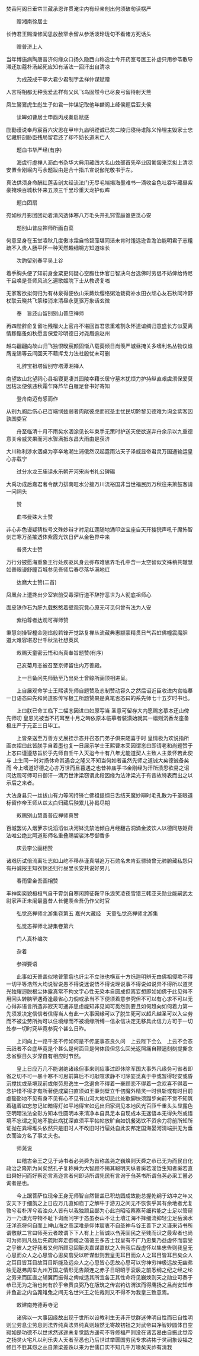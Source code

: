 <!-- { "loadSidebar": true } -->
焚香阿阁日垂帘三藏承恩许贯淹尘内有经亲剖出何须破句读楞严

　　赠湘南徐居士

长侍君王赐澡修闻思放赦罕余留从参活泼玲珑句不看诸方死话头

　　赠普济上人

当年博施病陶唐普济何缘众口扬久隐西山称逸士今开药室号医王补虚只用参苓散导滞还加蔻朴汤起死应知有活法一回汗出自清凉

　　为成茂成干李大君少君制字孟祥仲谋赋赠

人言将相都无种我爱孟祥有父风飞鸟固然今已尽良弓留待射天熊

凤生鸑鷟虎生彪生子如君一仲谋记取他年麟阁上绛侯题后亚夫侯

　　读皞如曹居士申酉丙戌奏启赋感

劻勷谩说奉丹宸百六灾思在甲申九庙明禋诚已矣二陵归寝待谁陈义怜埋主毁家士忠忆藏肝剖胁臣残局留君还了却不妨长道未亡人

　　题血书华严经(有序)

　　海虞行虚禅人沥血书杂华大典用藏四大名山兹部首先卒业因匍匐来京拟上清凉安置金刚堀内丐余题跋由是合十指爪宣说伽陀敬书于左。

真法供须身命酬红莲舌剖太经流法门无尽毛端揭海墨难书一滴收金色吐吞华藏昼紫豪掩映百城秋怀来五顶三千里珍重天龙护似眸

　　题白团扇

宛如秋月影团团动着清风透体寒八万毛头开孔窍雪庭谁更觅心安

　　题别山普应禅师所画白菜

何意呈身在玉堂凌秋几度傲冰霜自怜碧藻堪同洁未肯时馐远逊香澹泊能明君子志粗疏不入贵人肠平怀一种天然趣细嚼方知道味长

　　次韵留别春平吴上谷

着手胸头便了知前身金粟更何疑心空膴仕休官日智决乌台选佛时劳侣不妨俾给侍尼干且唤是吾师风流乞遍歌姬院下士从教谤复嗤

无家客欲拟何归为有林泉得便依山采蕨炊缨络粥池栽荷补水田衣顽心友石秋同冷野杖联云晓共飞篆缕消来清昼永更驱万象话玄微

　　奉　旨还山留别别山普应禅师

再四陛辞俞复留吐残榴火上官舟不堪回首君恩重难割永怀道谊绸归意盛长方似夏离情黪黮蚤如秋愿言保爱珍明德日对尧眉逾赵州

越鸟翩翩向故山归飞独恨暌宸颜固惭八载葵倾日尚羡严城昼掩关多嗜利名丛物议谁膺宠锡等云间回天不藉挥戈力法社殷忧未可删

　　礼辞宝祖塔留别守塔潭湘禅人

南望故山北望祠心县祖寝更凄其园陵幸藉长居守墓木犹烦力护持纵直艰虞须保爱莫因枯淡便依违秋霜乍降芦华白雁足音书好寄知

　　登舟南迈有感而作

从别九阍后伤心已百端悯兹弱者肉猒彼虎而冠圣主忧民切黔黎见德难为询金紫客因孰国委官

　　舟至临清十月不雨矣水涸涂见长年束手无策时护送天使欲遂弃舟余示以九重德意关帝威灵果而河水骤满抵东昌大雨由是获济

大川称利涉水涸桌为亭卒地潮生浦俄然汉起霆雨沾天子泽威显帝君灵万国通输运皇心亦载宁

　　过分水龙王庙读永乐朝开河宋尚书礼公碑碣

大禹功成后嘉君著令猷力排南旺水分接万川流裕国非当世福民历万秋往来箫鼓客请一问祠头

　　赞

　　血书曼殊大士赞

非心非色谩疑猜权号文殊妙辩才衬足红莲随地涌印空宝座自天开狻猊声吼千魔怖智剑芒寒万圣摧透体紫霞光饮日俨从金色界中来

　　普贤大士赞

万行分披愿海重象王行处疾驱风身云弥布难思界毛孔中含一太空智似文殊稍共辙慧如普眼谩舒瞳百城参见吾师后春尽落华满地红

　　达磨大士赞(二首)

凤凰台上遭搀出少室岩前受毒深行道不辞狞恶世为人彻底祖师心

面皮铁作石为肝九载憨憨着壁观究竟心原无可觅何曾有法为人安

　　紫柏尊者达观可禅师赞

秉慧剑操智橦金刚焰般若锋开觉路复禅丛流藏典惠颛蒙精贯日气吞虹佛幢震魔胆　道大难容堪忍世千秋法社想英风

　　敕赐天童密云悟和尚真奉旨题赞(有序)

　　己亥菊月忞被召至京师留住内万善殿。

　　上一日备问先师勤至乃出处士曾鲸所画顶相进呈。

　　上自展观命学士王熙读先师自题赞及忞制赞动容久之然后诏近臣收进内宫临摹一日语忞曰先和尚道影传写极工所题赞果是真笔否忞曰的系先师七十五岁时书也。

　　上曰朕已命工临下二幅忞因进曰如原写当
圣意可留存大内愿赐忞摹本还山俾先师叨
皇恩光被当不朽耳至十月之晦依原本临摹者装潢始就其一幅则沉香龙座备极庄严于元正三日毕工。

　　上皆亲送至万善方丈展挂示忞并召忞门弟子俱来随喜于时
皇情极为欢说指所画衣褶曰此皆朕手自着墨也复一日展示学士王熙曹本荣因谓忞曰即请老和尚题赞于上忞曰谨遵慈旨於乎先师自壬午入灭迨今十有八年尤能道契人主致人主景怀若此使与
上生同一时对扬休命其遇合之隆又不知当何如者虽然先师之道诚大矣德诚备矣而
今上嗜道好德之心亦万世而旦暮遇之也昔神庙手书金刚经为汗所渍思欲易之诏问达观可师可曰御汗一滴万世津梁窃谓此段因缘为法津梁光于有昔故特表而出之以示后之来者。

大法身县只一丝拔山有力等闲持锋亡佛祖提纲日舌结天魔妙辩时毛孔散为千圣眼道标留作帝王师从兹太白归藏后殃累儿孙曷尽期

　　敕赐别山慧善普应禅师真赞

百城罢访入烟萝宗说滔滔似决河钵洗禁池倾白月经翻古洞涌金波饮人以德同慈妪荷法唯公绝比阿道影师名重叠赐袈裟沐尽御香多

　　庆云李公画相赞

诸艰历试倍流离壮志如山屹不移恭谨真堪追万石勋名未肯亚骠骑曾无肺腑藏私怨只有丹诚报主知衣锦还归行昼里长安共说好男儿

　　春雨雷金吾画相赞

丰神奕奕貌桓桓气自干霄剑自寒闲跨征鞍平乐浪笑凌夜雪猎三韩亚夫勋业能嗣武太尉家声正未阑最喜昔人长健羡金吾仍作父时官

　　弘觉忞禅师北游集卷第五
嘉兴大藏经　天童弘觉忞禅师北游集


　　弘觉忞禅师北游集卷第六

　　门人真朴编次

　　杂着

　　参禅要语

　　此事如天普盖似地普擎翕也纤尘不立张也横亘十方烁迦明辨无由佛祖侵欺不得一切平等浩然大均说智说愚不得说迷说悟不得说理说事不得说如说异不得所以道灵光独耀迥脱根尘体露真常不拘文字心性无染本自圆成但离妄想即如如佛于此见得不用回头转脑罕遇奇逢最省心力倘或承当不下便须着意参究但不可以有心求不可以无心得非语言所造非寂灭可通非思虑能知非见闻可觅然则要且如何趋向如何着力第一先须发决定信信者信得当人有此一大事因缘可以了脱生死可以超凡越圣可以入尘劳而不被尘劳所拘可以住境缘而不被境缘所缚一信永信决定无移具此信力方可于一切处参一切时究毕竟参究个甚么日昨。

　　上问向上一路千圣不传如何是不传底事忞良久问　上云陛下会么　上云不会忞云祇者不会底毕竟是个甚么是何面目是何体段但恁么回光返照痛自鞭逼刻刻提撕念念省察日久岁深自有相应时节然。

　　皇上日应万几不能谢绝诸缘但事来则应事过即休除军国大事外凡缘务可省者即省之切不可一暴十寒不可思前算后不可猒喧求静不可除妄觅真于中或暂得轻安或昏沉搅扰或圣境现前或倦劳思逸生一念退舍不得着一豪顾恋不得着一念欢喜不得着一念护惜不得才有所著便成窠臼直须如王秉剑壁立千仞魔外精灵一时俱斩或有时目前虚豁豁地不见有身不见有心不见有山河大地切忌此处歇脚快须蹋步向前不觉不知筑着磕着如忘忽记如暗得灯如平地得宝如远出归家洞见本地风光百匝千重头头显露色空明暗法法全彰方知本性圆明本来清净本自具足本自现成本无迷悟本无得失然或悟境不忘谓之见地不脱此病犹深直须平平帖帖放旷自如饥餐渴饮不资余力将前所知所证抛在粪埽堆头依然只是旧时人不改旧时行屦处自此安邦定国海晏河清端拱无为垂衣而治方名了事丈夫也。

　　师荛说

　　曰稽古帝王之见于诗书者必尧舜为首称盖尧之巍焕则天舜之恭已无为而民自化政治之隆斯为尚矣然孔子复称舜为大智顾不揭其聪明天纵者奚若浚哲生知者奚若直曰舜好问而好察迩言焉迩言者何即诗所谓先民有言询于刍荛书所谓刍荛必采工瞽必询者是也。

　　今上踞菩萨位现帝王身无师智自然智盖已积劫圆成故能总握乾纲于幼冲之年又安天下于细旃之上日应万几直如庖丁之解牛于游刃之间无不恢恢乎其有余地者尤复敦兮若朴浑兮若浊众人皆有以我独顽且鄙为心此岂昭昭察察苛细矜能之士足以管窥万一乃谦光导物不耻下询而问字于忞虽泰山不让土壤江海不择细流抑轻尘足岳滴水汪洋忞将何自而上裨山海之高深唯是仰体宸衷不自圣神与谷王善下之义谨采诗书所谓敬献二言曰师荛云者敢谓下下人有上上智诚以刍荛固民之至贱而识之最卑者也尚可为师则凡兹后先疏附奔走御侮之蔼蔼王多吉士我皇有不广乃忠集乃益虚怀而翕受之乎彼人之好我者又何所顾忌固靳夫嘉谋嘉猷之入告我后哉虚怀以集忠告则我皇无心思而众人之心思皆心思矣翕受以听谋猷则我皇无耳目而众人之耳目皆耳目矣众人之耳目皆耳目故耳目斯能及远众人之心思皆心思故心思可以穷神穷神极远故无幽弗烛无逖弗周举九州万国之情形无告颠连之赤子日昭昭于衮扆之前悉纲之纪之经之纶之劳来而匡直之辅翼而振得之俾咸适其所宜各正其性命将见巍焕则天之勋业可奏于恭已无为之治也何有於乎帝赉良弼乃在版筑之传岩钓访渭滨而得鹰扬之吕尚安知市井鱼盐之内刍荛雉兔之间无名世兴王之佐哉则又不得不为我皇三致意焉。

　　敕建南苑德寿寺记

　　诸佛以一大事因缘故出现于世所以设教利生无非开觉群迷俾明自性而已自性明则尘劳息尘劳息则法界纯真法界纯真则超然无寄故初祖之对武帝曰净智妙圆体自空寂如是功德不以世求然迷途未复觉路方遥苟不导修福严则没在诸苦曷由自振此觉帝之扬灵火宅凡以利乐夫人天者至悉也乃后世过举匮国穷民专求祜祐于灵祠象设福之修且不胜其怨之丛自萧梁差跌以来为世儒口实不知几千万喙矣天祚有清我

